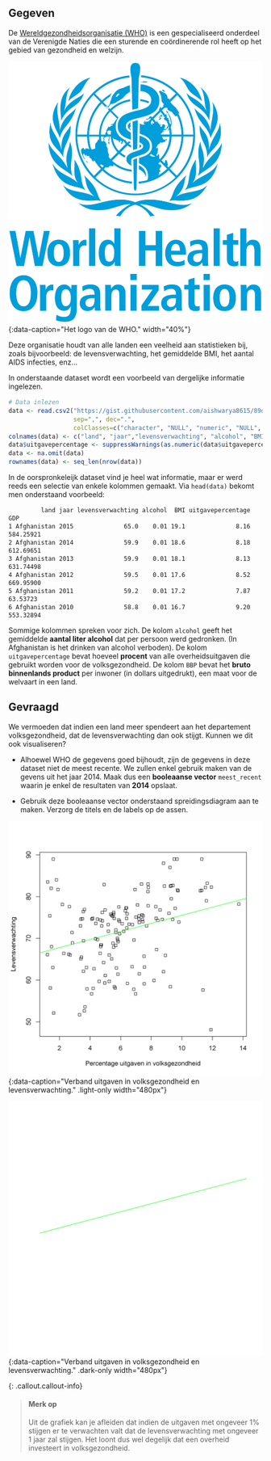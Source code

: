 ## Gegeven

De <a href="https://www.who.int/" target="_blank">Wereldgezondheidsorganisatie (WHO)</a> is een gespecialiseerd onderdeel van de Verenigde Naties die een sturende en coördinerende rol heeft op het gebied van gezondheid en welzijn.

![Het logo van de WHO.](media/WHO_logo.png "Het logo van de WHO."){:data-caption="Het logo van de WHO." width="40%"}

Deze organisatie houdt van alle landen een veelheid aan statistieken bij, zoals bijvoorbeeld: de levensverwachting, het gemiddelde BMI, het aantal AIDS infecties, enz... 

In onderstaande dataset wordt een voorbeeld van dergelijke informatie ingelezen.

```R
# Data inlezen
data <- read.csv2("https://gist.githubusercontent.com/aishwarya8615/89d9f36fc014dea62487f7347864d16a/raw/8629d284e13976dcb13bb0b27043224b9266fffa/Life_Expectancy_Data.csv",
                  sep=",", dec=".",
                  colClasses=c("character", "NULL", "numeric", "NULL", "numeric", rep("NULL", 2), "numeric", rep("NULL", 3), "numeric",rep("NULL", 2), "character",rep("NULL",2), "numeric", rep("NULL",5)))
colnames(data) <- c("land", "jaar","levensverwachting", "alcohol", "BMI","uitgavepercentage","GDP")
data$uitgavepercentage <- suppressWarnings(as.numeric(data$uitgavepercentage))
data <- na.omit(data)
rownames(data) <- seq_len(nrow(data))
```

In de oorspronkeleijk dataset vind je heel wat informatie, maar er werd reeds een selectie van enkele kolommen gemaakt.
Via `head(data)` bekomt men onderstaand voorbeeld:

```
         land jaar levensverwachting alcohol  BMI uitgavepercentage       GDP
1 Afghanistan 2015              65.0    0.01 19.1              8.16 584.25921
2 Afghanistan 2014              59.9    0.01 18.6              8.18 612.69651
3 Afghanistan 2013              59.9    0.01 18.1              8.13 631.74498
4 Afghanistan 2012              59.5    0.01 17.6              8.52 669.95900
5 Afghanistan 2011              59.2    0.01 17.2              7.87  63.53723
6 Afghanistan 2010              58.8    0.01 16.7              9.20 553.32894
```

Sommige kolommen spreken voor zich. De kolom `alcohol` geeft het gemiddelde **aantal liter alcohol** dat per persoon werd gedronken. (In Afghanistan is het drinken van alcohol verboden). De kolom `uitgavepercentage` bevat hoeveel **procent** van alle overheidsuitgaven die gebruikt worden voor de volksgezondheid. De kolom `BBP` bevat het **bruto binnenlands product** per inwoner (in dollars uitgedrukt), een maat voor de welvaart in een land.

## Gevraagd

We vermoeden dat indien een land meer spendeert aan het departement volksgezondheid, dat de levensverwachting dan ook stijgt. Kunnen we dit ook visualiseren?

- Alhoewel WHO de gegevens goed bijhoudt, zijn de gegevens in deze dataset niet de meest recente. We zullen enkel gebruik maken van de gevens uit het jaar 2014. Maak dus een **booleaanse vector** `meest_recent` waarin je enkel de resultaten van **2014** opslaat. 

- Gebruik deze booleaanse vector onderstaand spreidingsdiagram aan te maken. Verzorg de titels en de labels op de assen.

![Verband uitgaven in volksgezondheid en levensverwachting.](media/plot.png "Verband uitgaven in volksgezondheid en levensverwachting."){:data-caption="Verband uitgaven in volksgezondheid en levensverwachting." .light-only width="480px"}

![Verband uitgaven in volksgezondheid en levensverwachting.](media/plot_dark.png "Verband uitgaven in volksgezondheid en levensverwachting."){:data-caption="Verband uitgaven in volksgezondheid en levensverwachting." .dark-only width="480px"}

{: .callout.callout-info}
>#### Merk op
>
> Uit de grafiek kan je afleiden dat indien de uitgaven met ongeveer 1% stijgen er te verwachten valt dat de levensverwachting met ongeveer 1 jaar zal stijgen. Het loont dus wel degelijk dat een overheid investeert in volksgezondheid.